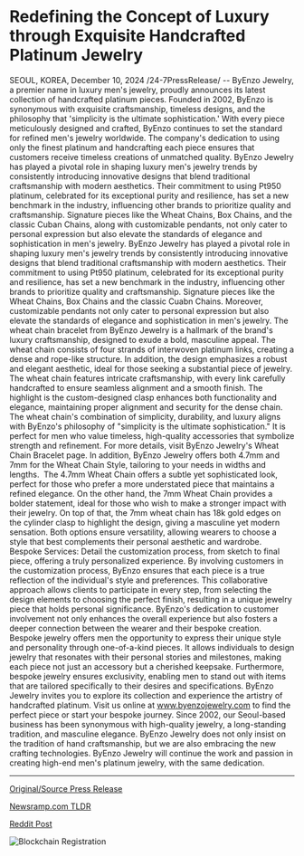 # Redefining the Concept of Luxury through Exquisite Handcrafted Platinum Jewelry

SEOUL, KOREA, December 10, 2024 /24-7PressRelease/ -- ByEnzo Jewelry, a premier name in luxury men's jewelry, proudly announces its latest collection of handcrafted platinum pieces. Founded in 2002, ByEnzo is synonymous with exquisite craftsmanship, timeless designs, and the philosophy that 'simplicity is the ultimate sophistication.' With every piece meticulously designed and crafted, ByEnzo continues to set the standard for refined men's jewelry worldwide. The company's dedication to using only the finest platinum and handcrafting each piece ensures that customers receive timeless creations of unmatched quality. ByEnzo Jewelry has played a pivotal role in shaping luxury men's jewelry trends by consistently introducing innovative designs that blend traditional craftsmanship with modern aesthetics. Their commitment to using Pt950 platinum, celebrated for its exceptional purity and resilience, has set a new benchmark in the industry, influencing other brands to prioritize quality and craftsmanship. Signature pieces like the Wheat Chains, Box Chains, and the classic Cuban Chains, along with customizable pendants, not only cater to personal expression but also elevate the standards of elegance and sophistication in men's jewelry.  ByEnzo Jewelry has played a pivotal role in shaping luxury men's jewelry trends by consistently introducing innovative designs that blend traditional craftsmanship with modern aesthetics. Their commitment to using Pt950 platinum, celebrated for its exceptional purity and resilience, has set a new benchmark in the industry, influencing other brands to prioritize quality and craftsmanship. Signature pieces like the Wheat Chains, Box Chains and the classic Cuabn Chains. Moreover, customizable pendants not only cater to personal expression but also elevate the standards of elegance and sophistication in men's jewelry.  The wheat chain bracelet from ByEnzo Jewelry is a hallmark of the brand's luxury craftsmanship, designed to exude a bold, masculine appeal. The wheat chain consists of four strands of interwoven platinum links, creating a dense and rope-like structure. In addition, the design emphasizes a robust and elegant aesthetic, ideal for those seeking a substantial piece of jewelry. The wheat chain features intricate craftsmanship, with every link carefully handcrafted to ensure seamless alignment and a smooth finish. The highlight is the custom-designed clasp enhances both functionality and elegance, maintaining proper alignment and security for the dense chain.  The wheat chain's combination of simplicity, durability, and luxury aligns with ByEnzo's philosophy of "simplicity is the ultimate sophistication." It is perfect for men who value timeless, high-quality accessories that symbolize strength and refinement.  For more details, visit ByEnzo Jewelry's Wheat Chain Bracelet page.  In addition, ByEnzo Jewelry offers both 4.7mm and 7mm for the Wheat Chain Style, tailoring to your needs in widths and lengths. ​ The 4.7mm Wheat Chain offers a subtle yet sophisticated look, perfect for those who prefer a more understated piece that maintains a refined elegance. On the other hand, the 7mm Wheat Chain provides a bolder statement, ideal for those who wish to make a stronger impact with their jewelry. On top of that, the 7mm wheat chain has 18k gold edges on the cylinder clasp to highlight the design, giving a masculine yet modern sensation. Both options ensure versatility, allowing wearers to choose a style that best complements their personal aesthetic and wardrobe.  Bespoke Services: Detail the customization process, from sketch to final piece, offering a truly personalized experience. By involving customers in the customization process, ByEnzo ensures that each piece is a true reflection of the individual's style and preferences. This collaborative approach allows clients to participate in every step, from selecting the design elements to choosing the perfect finish, resulting in a unique jewelry piece that holds personal significance. ByEnzo's dedication to customer involvement not only enhances the overall experience but also fosters a deeper connection between the wearer and their bespoke creation.  Bespoke jewelry offers men the opportunity to express their unique style and personality through one-of-a-kind pieces. It allows individuals to design jewelry that resonates with their personal stories and milestones, making each piece not just an accessory but a cherished keepsake. Furthermore, bespoke jewelry ensures exclusivity, enabling men to stand out with items that are tailored specifically to their desires and specifications.  ByEnzo Jewelry invites you to explore its collection and experience the artistry of handcrafted platinum. Visit us online at www.byenzojewelry.com to find the perfect piece or start your bespoke journey. Since 2002, our Seoul-based business has been synonymous with high-quality jewelry, a long-standing tradition, and masculine elegance. ByEnzo Jewelry does not only insist on the tradition of hand craftsmanship, but we are also embracing the new crafting technologies. ByEnzo Jewelry will continue the work and passion in creating high-end men's platinum jewelry, with the same dedication. 

---

[Original/Source Press Release](https://www.24-7pressrelease.com/press-release/516890/redefining-the-concept-of-luxury-through-exquisite-handcrafted-platinum-jewelry)
                    

[Newsramp.com TLDR](https://newsramp.com/curated-news/byenzo-jewelry-unveils-latest-collection-of-handcrafted-platinum-pieces/07175365869b0b3e3f4a1b5e2a9cb2de) 

 



[Reddit Post](https://www.reddit.com/r/Lifestyle_Culture/comments/1hax4kp/byenzo_jewelry_unveils_latest_collection_of/) 



![Blockchain Registration](https://cdn.newsramp.app/24-7PressRelease/qrcode/2412/10/healP7fB.webp)